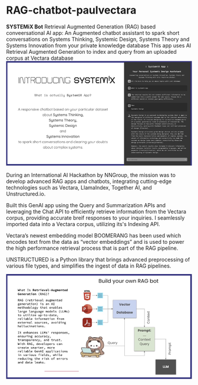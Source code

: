 # RAG-chatbot-paulvectara
 
****SYSTEMiX Bot****
Retrieval Augmented Generation (RAG) based conveersational AI app: 
An Augmented chatbot assistant to spark short conversations on Systems Thinking, Systemic Design, Systems Theory and Systems Innovation from your private knowledge database
This app uses AI Retrieval Augmented Generation to index and query from an uploaded corpus at Vectara database
![alt text](<pg13 SYSTEMIX BOT - AI Hackathon - PAUL BISWA -APR2024.jpg>)

During an International AI Hackathon by NNGroup, the mission was to develop advanced RAG apps and chatbots, integrating cutting-edge technologies such as Vectara, LlamaIndex, Together AI, and Unstructured.io.

Built this GenAI app using the Query and Summarization APIs and leveraging the Chat API to efficiently retrieve information from the Vectara corpus, providing accurate breif responses to your inquiries. I seamlessly imported data into a Vectara corpus, utilizing its's Indexing API.

Vectara’s newest embedding model BOOMERANG has been used which encodes text from the data as “vector embeddings” and is used to power the high performance retrieval process that is part of the RAG pipeline.

UNSTRUCTURED is a Python library that brings advanced preprocessing of various file types, and simplifies the ingest of data in RAG pipelines.

![alt text](<pg17 SYSTEMIX BOT - AI Hackathon - PAUL BISWA -APR2024.jpg>)
